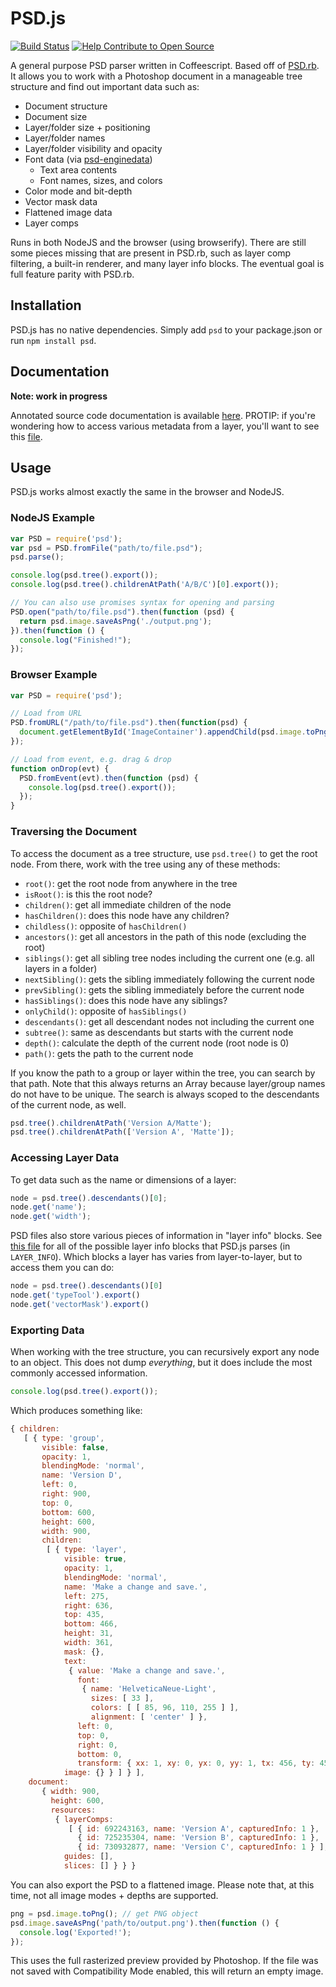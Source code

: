 # PSD.js

[![Build Status](https://travis-ci.org/meltingice/psd.js.svg?branch=master)](https://travis-ci.org/meltingice/psd.js)
[![Help Contribute to Open Source](https://www.codetriage.com/meltingice/psd.js/badges/users.svg)](https://www.codetriage.com/meltingice/psd.js)

A general purpose PSD parser written in Coffeescript. Based off of [PSD.rb](https://github.com/layervault/psd.rb). It allows you to work with a Photoshop document in a manageable tree structure and find out important data such as:

* Document structure
* Document size
* Layer/folder size + positioning
* Layer/folder names
* Layer/folder visibility and opacity
* Font data (via [psd-enginedata](https://github.com/layervault/psd-enginedata))
  * Text area contents
  * Font names, sizes, and colors
* Color mode and bit-depth
* Vector mask data
* Flattened image data
* Layer comps

Runs in both NodeJS and the browser (using browserify). There are still some pieces missing that are present in PSD.rb, such as layer comp filtering, a built-in renderer, and many layer info blocks. The eventual goal is full feature parity with PSD.rb.

## Installation

PSD.js has no native dependencies. Simply add `psd` to your package.json or run `npm install psd`.

## Documentation

**Note: work in progress**

Annotated source code documentation is available [here](http://meltingice.github.io/psd.js/docs/). PROTIP: if you're wondering how to access various metadata from a layer, you'll want to see this [file](http://meltingice.github.io/psd.js/docs/lib/psd/layer/info.coffee.html).

## Usage

PSD.js works almost exactly the same in the browser and NodeJS.

### NodeJS Example

``` js
var PSD = require('psd');
var psd = PSD.fromFile("path/to/file.psd");
psd.parse();

console.log(psd.tree().export());
console.log(psd.tree().childrenAtPath('A/B/C')[0].export());

// You can also use promises syntax for opening and parsing
PSD.open("path/to/file.psd").then(function (psd) {
  return psd.image.saveAsPng('./output.png');
}).then(function () {
  console.log("Finished!");
});

```

### Browser Example

``` js
var PSD = require('psd');

// Load from URL
PSD.fromURL("/path/to/file.psd").then(function(psd) {
  document.getElementById('ImageContainer').appendChild(psd.image.toPng());
});

// Load from event, e.g. drag & drop
function onDrop(evt) {
  PSD.fromEvent(evt).then(function (psd) {
    console.log(psd.tree().export());
  }); 
}
```

### Traversing the Document

To access the document as a tree structure, use `psd.tree()` to get the root node. From there, work with the tree using any of these methods:

* `root()`: get the root node from anywhere in the tree
* `isRoot()`: is this the root node?
* `children()`: get all immediate children of the node
* `hasChildren()`: does this node have any children?
* `childless()`: opposite of `hasChildren()`
* `ancestors()`: get all ancestors in the path of this node (excluding the root)
* `siblings()`: get all sibling tree nodes including the current one (e.g. all layers in a folder)
* `nextSibling()`: gets the sibling immediately following the current node
* `prevSibling()`: gets the sibling immediately before the current node
* `hasSiblings()`: does this node have any siblings?
* `onlyChild()`: opposite of `hasSiblings()`
* `descendants()`: get all descendant nodes not including the current one
* `subtree()`: same as descendants but starts with the current node
* `depth()`: calculate the depth of the current node (root node is 0)
* `path()`: gets the path to the current node

If you know the path to a group or layer within the tree, you can search by that path. Note that this always returns an Array because layer/group names do not have to be unique. The search is always scoped to the descendants of the current node, as well.

``` js
psd.tree().childrenAtPath('Version A/Matte');
psd.tree().childrenAtPath(['Version A', 'Matte']);
```

### Accessing Layer Data

To get data such as the name or dimensions of a layer:

``` js
node = psd.tree().descendants()[0];
node.get('name');
node.get('width');
```

PSD files also store various pieces of information in "layer info" blocks. See [this file](https://github.com/meltingice/psd.js/blob/master/lib/psd/layer/info.coffee) for all of the possible layer info blocks that PSD.js parses (in `LAYER_INFO`). Which blocks a layer has varies from layer-to-layer, but to access them you can do:

``` js
node = psd.tree().descendants()[0]
node.get('typeTool').export()
node.get('vectorMask').export()
```

### Exporting Data

When working with the tree structure, you can recursively export any node to an object. This does not dump *everything*, but it does include the most commonly accessed information.

``` js
console.log(psd.tree().export());
```

Which produces something like:

``` js
{ children: 
   [ { type: 'group',
       visible: false,
       opacity: 1,
       blendingMode: 'normal',
       name: 'Version D',
       left: 0,
       right: 900,
       top: 0,
       bottom: 600,
       height: 600,
       width: 900,
       children: 
        [ { type: 'layer',
            visible: true,
            opacity: 1,
            blendingMode: 'normal',
            name: 'Make a change and save.',
            left: 275,
            right: 636,
            top: 435,
            bottom: 466,
            height: 31,
            width: 361,
            mask: {},
            text: 
             { value: 'Make a change and save.',
               font: 
                { name: 'HelveticaNeue-Light',
                  sizes: [ 33 ],
                  colors: [ [ 85, 96, 110, 255 ] ],
                  alignment: [ 'center' ] },
               left: 0,
               top: 0,
               right: 0,
               bottom: 0,
               transform: { xx: 1, xy: 0, yx: 0, yy: 1, tx: 456, ty: 459 } },
            image: {} } ] } ],
    document: 
       { width: 900,
         height: 600,
         resources: 
          { layerComps: 
             [ { id: 692243163, name: 'Version A', capturedInfo: 1 },
               { id: 725235304, name: 'Version B', capturedInfo: 1 },
               { id: 730932877, name: 'Version C', capturedInfo: 1 } ],
            guides: [],
            slices: [] } } }
```

You can also export the PSD to a flattened image. Please note that, at this time, not all image modes + depths are supported.

``` js
png = psd.image.toPng(); // get PNG object
psd.image.saveAsPng('path/to/output.png').then(function () {
  console.log('Exported!');
});
```

This uses the full rasterized preview provided by Photoshop. If the file was not saved with Compatibility Mode enabled, this will return an empty image.
